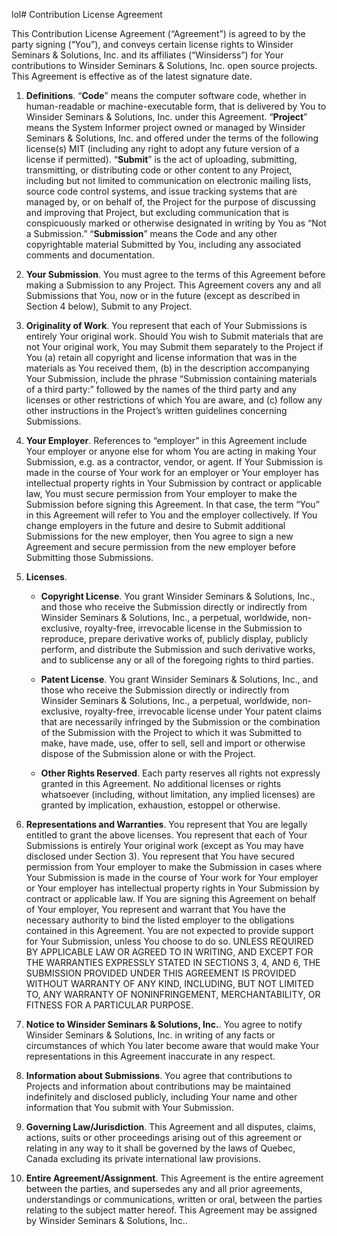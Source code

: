 lol# Contribution License Agreement

This Contribution License Agreement (“Agreement”) is agreed to by the party signing (“You”), 
and conveys certain license rights to Winsider Seminars & Solutions, Inc. and its affiliates 
(“Winsiderss”) for Your contributions to Winsider Seminars & Solutions, Inc. open source projects. 
This Agreement is effective as of the latest signature date.

1. **Definitions**. “**Code**” means the computer software code, whether in human-readable or
machine-executable form, that is delivered by You to Winsider Seminars & Solutions, Inc. under 
this Agreement. “**Project**” means the System Informer project owned or managed by Winsider 
Seminars & Solutions, Inc. and offered under the terms of the following license(s) MIT (including 
any right to adopt any future version of a license if permitted). “**Submit**” is the act of 
uploading, submitting, transmitting, or distributing code or other content to any Project, 
including but not limited to communication on electronic mailing lists, source code control 
systems, and issue tracking systems that are managed by, or on behalf of, the Project for the 
purpose of discussing and improving that Project, but excluding communication that is conspicuously 
marked or otherwise designated in writing by You as “Not a Submission.” “**Submission**” means the 
Code and any other copyrightable material Submitted by You, including any associated comments and 
documentation.

2. **Your Submission**. You must agree to the terms of this Agreement before making a Submission
to any Project. This Agreement covers any and all Submissions that You, now or in the future
(except as described in Section 4 below), Submit to any Project.

3. **Originality of Work**. You represent that each of Your Submissions is entirely Your original 
work. Should You wish to Submit materials that are not Your original work, You may Submit them 
separately to the Project if You (a) retain all copyright and license information that was in the 
materials as You received them, (b) in the description accompanying Your Submission, include the 
phrase “Submission containing materials of a third party:” followed by the names of the third 
party and any licenses or other restrictions of which You are aware, and (c) follow any other 
instructions in the Project’s written guidelines concerning Submissions.

4. **Your Employer**. References to “employer” in this Agreement include Your employer or anyone 
else for whom You are acting in making Your Submission, e.g. as a contractor, vendor, or agent. 
If Your Submission is made in the course of Your work for an employer or Your employer has 
intellectual property rights in Your Submission by contract or applicable law, You must secure 
permission from Your employer to make the Submission before signing this Agreement. In that case, 
the term “You” in this Agreement will refer to You and the employer collectively. If You change 
employers in the future and desire to Submit additional Submissions for the new employer, then 
You agree to sign a new Agreement and secure permission from the new employer before Submitting 
those Submissions.

5. **Licenses**.

    - **Copyright License**. You grant Winsider Seminars & Solutions, Inc., and those who receive 
    the Submission directly or indirectly from Winsider Seminars & Solutions, Inc., a perpetual, 
    worldwide, non-exclusive, royalty-free, irrevocable license in the Submission to reproduce, 
    prepare derivative works of, publicly display, publicly perform, and distribute the Submission 
    and such derivative works, and to sublicense any or all of the foregoing rights to third parties.

    - **Patent License**. You grant Winsider Seminars & Solutions, Inc., and those who receive the 
    Submission directly or indirectly from Winsider Seminars & Solutions, Inc., a perpetual, 
    worldwide, non-exclusive, royalty-free, irrevocable license under Your patent claims that are 
    necessarily infringed by the Submission or the combination of the Submission with the Project 
    to which it was Submitted to make, have made, use, offer to sell, sell and import or otherwise 
    dispose of the Submission alone or with the Project.

    - **Other Rights Reserved**. Each party reserves all rights not expressly granted in this
    Agreement. No additional licenses or rights whatsoever (including, without limitation, any
    implied licenses) are granted by implication, exhaustion, estoppel or otherwise.
    
6. **Representations and Warranties**. You represent that You are legally entitled to grant the 
above licenses. You represent that each of Your Submissions is entirely Your original work (except
as You may have disclosed under Section 3). You represent that You have secured permission from 
Your employer to make the Submission in cases where Your Submission is made in the course of Your 
work for Your employer or Your employer has intellectual property rights in Your Submission by 
contract or applicable law. If You are signing this Agreement on behalf of Your employer, You 
represent and warrant that You have the necessary authority to bind the listed employer to the 
obligations contained in this Agreement.  You are not expected to provide support for Your 
Submission, unless You choose to do so. UNLESS REQUIRED BY APPLICABLE LAW OR AGREED TO IN WRITING, 
AND EXCEPT FOR THE WARRANTIES EXPRESSLY STATED IN SECTIONS 3, 4, AND 6, THE SUBMISSION PROVIDED 
UNDER THIS AGREEMENT IS PROVIDED WITHOUT WARRANTY OF ANY KIND, INCLUDING, BUT NOT LIMITED TO, ANY 
WARRANTY OF NONINFRINGEMENT, MERCHANTABILITY, OR FITNESS FOR A PARTICULAR PURPOSE.

7. **Notice to Winsider Seminars & Solutions, Inc.**. You agree to notify Winsider Seminars & 
Solutions, Inc. in writing of any facts or circumstances of which You later become aware that would 
make Your representations in this Agreement inaccurate in any respect.

8. **Information about Submissions**. You agree that contributions to Projects and information
about contributions may be maintained indefinitely and disclosed publicly, including Your name 
and other information that You submit with Your Submission.

9. **Governing Law/Jurisdiction**. This Agreement and all disputes, claims, actions, suits or 
other proceedings arising out of this agreement or relating in any way to it shall be governed by 
the laws of Quebec, Canada excluding its private international law provisions. 

10. **Entire Agreement/Assignment**. This Agreement is the entire agreement between the parties,
and supersedes any and all prior agreements, understandings or communications, written or oral, 
between the parties relating to the subject matter hereof. This Agreement may be assigned by 
Winsider Seminars & Solutions, Inc..
